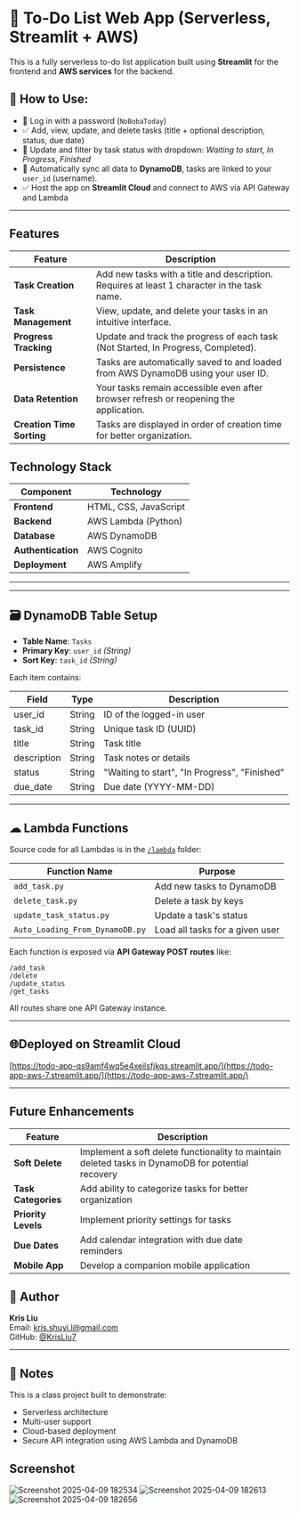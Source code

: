# 📝 To-Do List Web App (Serverless, Streamlit + AWS)

This is a fully serverless to-do list application built using **Streamlit** for the frontend and **AWS services** for the backend.

## 🚀 How to Use:
- 🧠  Log in with a password (`NoBobaToday`)
- ✅ Add, view, update, and delete tasks (title + optional description, status, due date)
- 🔄 Update and filter by task status with dropdown: *Waiting to start*, *In Progress*, *Finished*
- 🔐 Automatically sync all data to **DynamoDB**, tasks are linked to your `user_id` (username).
- ✅ Host the app on **Streamlit Cloud** and connect to AWS via API Gateway and Lambda

---
## Features

| Feature | Description |
|---------|-------------|
| **Task Creation** | Add new tasks with a title and description. Requires at least 1 character in the task name. |
| **Task Management** | View, update, and delete your tasks in an intuitive interface. |
| **Progress Tracking** | Update and track the progress of each task (Not Started, In Progress, Completed). |
| **Persistence** | Tasks are automatically saved to and loaded from AWS DynamoDB using your user ID. |
| **Data Retention** | Your tasks remain accessible even after browser refresh or reopening the application. |
| **Creation Time Sorting** | Tasks are displayed in order of creation time for better organization. |

## Technology Stack

| Component | Technology |
|-----------|------------|
| **Frontend** | HTML, CSS, JavaScript |
| **Backend** | AWS Lambda (Python) |
| **Database** | AWS DynamoDB |
| **Authentication** | AWS Cognito |
| **Deployment** | AWS Amplify |
---

---

## 🗃 DynamoDB Table Setup

- **Table Name**: `Tasks`
- **Primary Key**: `user_id` *(String)*
- **Sort Key**: `task_id` *(String)*

Each item contains:

| Field        | Type     | Description                  |
|--------------|----------|------------------------------|
| user_id      | String   | ID of the logged-in user     |
| task_id      | String   | Unique task ID (UUID)        |
| title        | String   | Task title                   |
| description  | String   | Task notes or details        |
| status       | String   | "Waiting to start", "In Progress", "Finished" |
| due_date     | String   | Due date (YYYY-MM-DD)        |

---

## ☁ Lambda Functions

Source code for all Lambdas is in the [`/lambda`](lambda/) folder:

| Function Name              | Purpose                     |
|---------------------------|-----------------------------|
| `add_task.py`             | Add new tasks to DynamoDB   |
| `delete_task.py`          | Delete a task by keys       |
| `update_task_status.py`   | Update a task's status      |
| `Auto_Loading_From_DynamoDB.py` | Load all tasks for a given user |

Each function is exposed via **API Gateway POST routes** like:

```
/add_task
/delete
/update_status
/get_tasks
```

All routes share one API Gateway instance.

---

## 🌐Deployed on Streamlit Cloud
[https://todo-app-qs9amf4wq5e4xeilsfjkqs.streamlit.app/](https://todo-app-aws-7.streamlit.app/](https://todo-app-aws-7.streamlit.app/)

---
## Future Enhancements

| Feature | Description |
|---------|-------------|
| **Soft Delete** | Implement a soft delete functionality to maintain deleted tasks in DynamoDB for potential recovery |
| **Task Categories** | Add ability to categorize tasks for better organization |
| **Priority Levels** | Implement priority settings for tasks |
| **Due Dates** | Add calendar integration with due date reminders |
| **Mobile App** | Develop a companion mobile application |


## 👤 Author

**Kris Liu**  
Email: kris.shuyi.l@gmail.com  
GitHub: [@KrisLiu7](https://github.com/KrisLiu7)

---

## 📌 Notes

This is a class project built to demonstrate:
- Serverless architecture
- Multi-user support
- Cloud-based deployment
- Secure API integration using AWS Lambda and DynamoDB


## Screenshot
![Screenshot 2025-04-09 182534](https://github.com/user-attachments/assets/a799cfac-3d20-458b-b85e-536cc4022b26)
![Screenshot 2025-04-09 182613](https://github.com/user-attachments/assets/f56aa921-1d3e-49b7-8217-b74cd2e8766b)
![Screenshot 2025-04-09 182656](https://github.com/user-attachments/assets/c8b78e54-8ac9-4e41-9d48-379baed3aea3)

